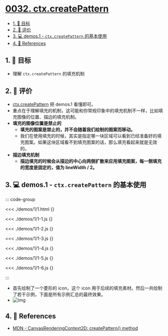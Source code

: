 # [0032. ctx.createPattern](https://github.com/Tdahuyou/TNotes.canvas/tree/main/notes/0032.%20ctx.createPattern)

<!-- region:toc -->

- [1. 🎯 目标](#1--目标)
- [2. 🫧 评价](#2--评价)
- [3. 💻 demos.1 - `ctx.createPattern` 的基本使用](#3--demos1---ctxcreatepattern-的基本使用)
- [4. 🔗 References](#4--references)

<!-- endregion:toc -->

## 1. 🎯 目标

- 理解 `ctx.createPattern` 的填充机制

## 2. 🫧 评价

- [ctx.createPattern][1] 把 demos.1 看懂即可。
- 重点在于理解填充的机制，这可能和你常规印象中的填充机制不一样，比如填充图像的位置、描边的填充机制。
- **填充的图像位置是禁止的**
  - **填充的图案是禁止的，并不会随着我们绘制的图案而移动。**
  - 我们在使用填充的时候，其实是指定哪一块区域可以看到已经准备好的填充图案。如果这块区域看不到填充图案的话，那么填充看起来就是无效的。
- **描边填充机制**
  - **描边填充的时候会从描边的中心向两侧扩散来应用填充图案，每一侧填充的宽度是固定的，值为 lineWidth / 2。**

## 3. 💻 demos.1 - `ctx.createPattern` 的基本使用

::: code-group

<<< ./demos/1/1.html {}

<<< ./demos/1/1-1.js {}

<<< ./demos/1/1-2.js {}

<<< ./demos/1/1-3.js {}

<<< ./demos/1/1-4.js {}

<<< ./demos/1/1-5.js {}

<<< ./demos/1/1-6.js {}

:::

- 首先绘制了一个菱形的 icon，这个 icon 用于后续的填充素材。然后一共绘制了若干示例，下面是所有示例汇总的最终效果。
- ![img](https://cdn.jsdelivr.net/gh/Tdahuyou/imgs@main/2024-10-04-11-37-37.png)

## 4. 🔗 References

- [MDN - CanvasRenderingContext2D: createPattern() method][1]

[1]: https://developer.mozilla.org/en-US/docs/Web/API/CanvasRenderingContext2D/createPattern
